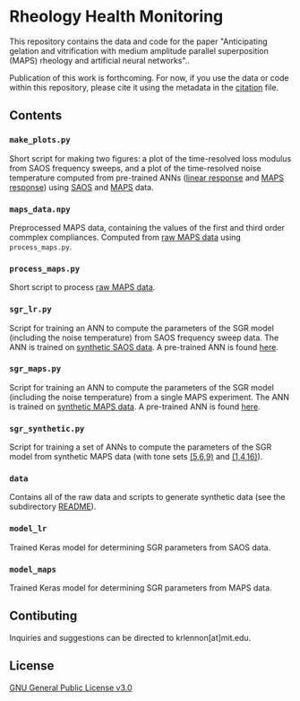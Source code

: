 # Rheology Health Monitoring

This repository contains the data and code for the paper "Anticipating gelation and vitrification with medium amplitude parallel superposition (MAPS) rheology and artificial neural networks"..

Publication of this work is forthcoming. For now, if you use the data or code within this repository, please cite it using the metadata in the [citation](CITATION.cff) file.

## Contents

### `make_plots.py`

Short script for making two figures: a plot of the time-resolved loss modulus from SAOS frequency sweeps, and a plot of the time-resolved noise temperature computed from pre-trained ANNs ([linear response](model_lr) and [MAPS response](model_maps)) using [SAOS](data/saos) and [MAPS](data/maps) data.

### `maps_data.npy`

Preprocessed MAPS data, containing the values of the first and third order commplex compliances. Computed from [raw MAPS data](data/maps) using `process_maps.py`.

### `process_maps.py`

Short script to process [raw MAPS data](data/maps). 

### `sgr_lr.py`

Script for training an ANN to compute the parameters of the SGR model (including the noise temperature) from SAOS frequency sweep data. The ANN is trained on [synthetic SAOS data](data/synthetic/SGR_LR.mat). A pre-trained ANN is found [here](model_lr).

### `sgr_maps.py`

Script for training an ANN to compute the parameters of the SGR model (including the noise temperature) from a single MAPS experiment. The ANN is trained on [synthetic MAPS data](data/synthetic/SGR_data_tensorial_569.mat). A pre-trained ANN is found [here](model_maps).

### `sgr_synthetic.py`

Script for training a set of ANNs to compute the parameters of the SGR model from synthetic MAPS data (with tone sets [(5,6,9)](data/synthetic/SGR_data_tensorial_569.mat) and [(1,4,16)](data/synthetic_SGR_data_tensorial_1416.mat)).

### `data`

Contains all of the raw data and scripts to generate synthetic data (see the subdirectory [README](data/README.md)).

### `model_lr`

Trained Keras model for determining SGR parameters from SAOS data.

### `model_maps`

Trained Keras model for determining SGR parameters from MAPS data.

## Contibuting

Inquiries and suggestions can be directed to krlennon[at]mit.edu.

## License

[GNU General Public License v3.0](https://choosealicense.com/licenses/gpl-3.0/)

